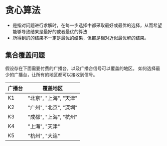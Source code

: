 # 贪心算法

- 是指对问题进行求解时，在每一步选择中都采取最好或最优的选择，从而希望能够导致结果是最好的或者最优的算法
- 所得到的的结果不一定是最优的结果，但都是相对近似最优解的结果。

## 集合覆盖问题

假设存在下面需要付费的广播台，以及广播台信号可以覆盖的地区。 如何选择最少的广播台，让所有的地区都可以接收到信号。

| 广播台 | 覆盖地区               |
| ------ | ---------------------- |
| K1     | "北京", "上海", "天津" |
| K2     | "广州", "北京", "深圳" |
| K3     | "成都", "上海", "杭州" |
| K4     | "上海", "天津"         |
| K5     | "杭州", "大连"         |